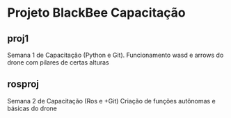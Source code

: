 # Projeto BlackBee Capacitação 

## proj1
Semana 1 de Capacitação (Python e Git).
Funcionamento wasd e arrows do drone com pilares de certas alturas

## rosproj
Semana 2 de Capacitação (Ros e +Git)
Criação de funções autônomas e básicas do drone
